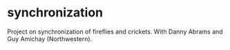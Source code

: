 # synchronization
Project on synchronization of fireflies and crickets.  With Danny Abrams and Guy Amichay (Northwestern).
